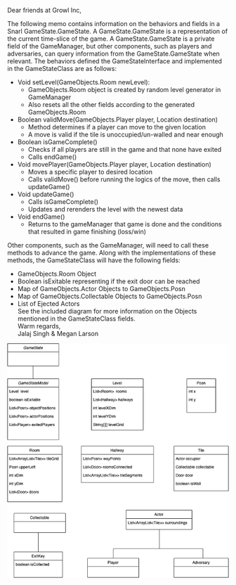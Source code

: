 Dear friends at Growl Inc,<br>

The following memo contains information on the behaviors and fields in a Snarl GameState.GameState. A GameState.GameState is a representation of the current time-slice of the game. A GameState.GameState is a private field of the GameManager, but other components, such as players and adversaries, can query information from the GameState.GameState when relevant. The behaviors defined the GameStateInterface and implemented in the GameStateClass are as follows:<br>
* Void setLevel(GameObjects.Room newLevel):
  * GameObjects.Room object is created by random level generator in GameManager
  * Also resets all the other fields according to the generated GameObjects.Room
* Boolean validMove(GameObjects.Player player, Location destination)
  * Method determines if a player can move to the given location
  * A move is valid if the tile is unoccupied/un-walled and near enough
* Boolean isGameComplete()
  * Checks if all players are still in the game and that none have exited
  * Calls endGame()
* Void movePlayer(GameObjects.Player player, Location destination)
  * Moves a specific player to desired location
  * Calls validMove() before running the logics of the move, then calls updateGame()
* Void updateGame()
  * Calls isGameComplete()
  * Updates and rerenders the level with the newest data
* Void endGame()
  * Returns to the gameManager that game is done and the conditions that resulted in game finishing (loss/win)<br>

Other components, such as the GameManager, will need to call these methods to advance the game. Along with the implementations of these methods, the GameStateClass will have the following fields: <br>
* GameObjects.Room Object
* Boolean isExitable representing if the exit door can be reached
* Map of GameObjects.Actor Objects to GameObjects.Posn
* Map of GameObjects.Collectable Objects to GameObjects.Posn
* List of Ejected Actors <br>
See the included diagram for more information on the Objects mentioned in the GameStateClass fields. <br>
Warm regards, <br>
	Jalaj Singh & Megan Larson <br>
<img src="milestone2uml.png" alt="UML Diagram" />


